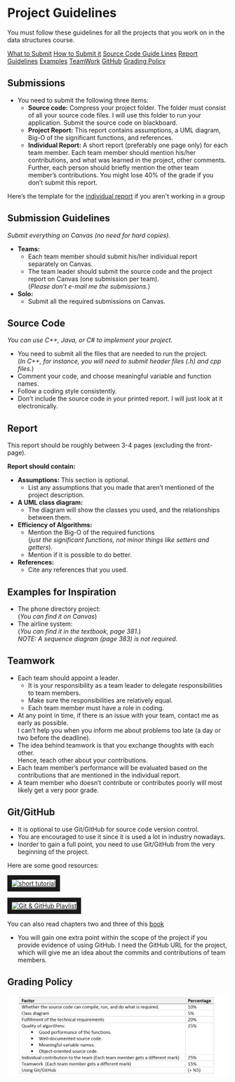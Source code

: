 # Project Guidelines

You must follow these guidelines for all the projects that you work on in the data structures course.

[What to Submit][What to Submit]
[How to Submit it][How to Submit it]
[Source Code Guide Lines][Source Code Guide Lines]
[Report Guidelines][Report Guidelines]
[Examples][Examples]
[TeamWork][TeamWork]
[GitHub][GitHub]
[Grading Policy][Grading Policy]


## Submissions  
+ You need to submit the following three items:
  + **Source code:** Compress your project folder. The folder must consist of all your source code
    files. I will use this folder to run your application. Submit the source code on blackboard.
  + **Project Report:** This report contains assumptions, a UML diagram, Big-O of the significant
    functions, and references.
  + **Individual Report:** A short report (preferably one page only) for each team member. Each
    team member should mention his/her contributions, and what was learned in the project,
    other comments. Further, each person should briefly mention the other team member’s
    contributions. You might lose 40% of the grade if you don’t submit this report.

Here’s the template for the [individual report][Individual Report] if you aren't working in a group


## Submission Guidelines  
_Submit everything on Canvas (no need for hard copies)._  
  + **Teams:** 
    + Each team member should submit his/her individual report separately on Canvas. 
    + The team leader should submit the source code and the project report on Canvas (one submission per team).  
      (_Please don’t e-mail me the submissions._) 
  + **Solo:**  
    + Submit all the required submissions on Canvas.
    
## Source Code  
_You can use C++, Java, or C# to implement your project._  
+ You need to submit all the files that are needed to run the project.  
  (_In C++, for instance, you will need to submit header files (.h) and cpp files._)
+ Comment your code, and choose meaningful variable and function names.
+ Follow a coding style consistently.
+ Don’t include the source code in your printed report. I will just look at it electronically.

## Report
This report should be roughly between 3-4 pages (excluding the front-page).  

**Report should contain:**
+ **Assumptions:** This section is optional. 
  + List any assumptions that you made that aren’t mentioned of the project description.
+ **A UML class diagram:** 
  + The diagram will show the classes you used, and the relationships between them.
+ **Efficiency of Algorithms:**
  + Mention the Big-O of the required functions  
    (_just the significant functions, not minor things like setters and getters_). 
  + Mention if it is possible to do better.
+ **References:**
  + Cite any references that you used.

## Examples for Inspiration
+ The phone directory project:  
  (_You can find it on Canvas_)
+ The airline system:  
  (_You can find it in the textbook, page 381._)  
  _NOTE: A sequence diagram (page 383) is not required._

## Teamwork
+ Each team should appoint a leader. 
  + It is your responsibility as a team leader to delegate responsibilities to team members.   
  + Make sure the responsibilities are relatively equal.  
  + Each team member must have a role in coding.  
+ At any point in time, if there is an issue with your team, contact me as early as possible.  
  I can’t help you when you inform me about problems too late (a day or two before the
  deadline).
+ The idea behind teamwork is that you exchange thoughts with each other.  
  Hence, teach other about your contributions.
+ Each team member’s performance will be evaluated based on the contributions that are
  mentioned in the individual report.
+ A team member who doesn’t contribute or contributes poorly will most likely get a very
  poor grade.

## Git/GitHub
+ It is optional to use Git/GitHub for source code version control. 
+ You are encouraged to use it since it is used a lot in industry nowadays. 
+ Inorder to gain a full point, you need to use Git/GitHub from the very beginning of the project.

Here are some good resources:  

  <a href="http://www.youtube.com/watch?feature=player_embedded&v=0fKg7e37bQE
  " target="_blank"><img src="http://img.youtube.com/vi/0fKg7e37bQE/0.jpg" 
  alt="short tutorial" width="240" height="180" border="10" /></a>
  
  <a href="http://www.youtube.com/watch?feature=player_embedded&v=Ytux4IOAR_s&list=PLAwxTw4SYaPk8_-
  6IGxJtD3i2QAu5_s_p " target="_blank"><img src="http://img.youtube.com/vi/Ytux4IOAR_s/0.jpg" 
  alt="Git & GitHub Playlist" width="240" height="180" border="10" /></a> 
  
You can also read chapters two and three of this [book][GitHubBook] 
+ You will gain one extra point within the scope of the project if you provide evidence of
using GitHub. I need the GitHub URL for the project, which will give me an idea about the
commits and contributions of team members.

## Grading Policy
![Grading Factors][Grading Factors]


[Grading Factors]: https://github.com/RedGrinGrumbler/Comp-Sci-303-Spr19/blob/master/Proj2_ResourceFile_GradingFactors.png "GradingFactors.png"
[Individual Report]: https://www.dropbox.com/s/1d6hklx8f1r4amy/personal_report.docx?dl=0
[GitHubBook]: http://git-scm.com/book/en/v2

[What to Submit]: https://github.com/RedGrinGrumbler/Comp-Sci-303-Spr19/new/master#submissions
[How to Submit it]: https://github.com/RedGrinGrumbler/Comp-Sci-303-Spr19/new/master#submission-guidelines
[Source Code Guide Lines]: https://github.com/RedGrinGrumbler/Comp-Sci-303-Spr19/new/master#source-code
[Report Guidelines]: https://github.com/RedGrinGrumbler/Comp-Sci-303-Spr19/new/master#report
[Examples]: https://github.com/RedGrinGrumbler/Comp-Sci-303-Spr19/new/master#examples-for-inspiration
[TeamWork]: https://github.com/RedGrinGrumbler/Comp-Sci-303-Spr19/new/master#teamwork
[GitHub]: https://github.com/RedGrinGrumbler/Comp-Sci-303-Spr19/new/master#gitgithub
[Grading Policy]: https://github.com/RedGrinGrumbler/Comp-Sci-303-Spr19/new/master#grading-policy
